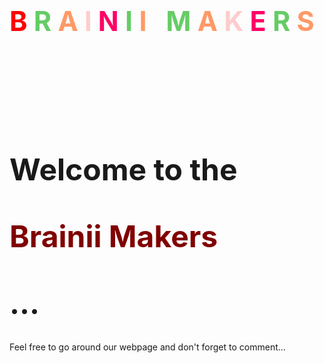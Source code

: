 <h1 style="font-size:4.5vw">
<span style="color:#FF0000">B</span>
    <span style="color:#66CC66">R</span>
    <span style="color:#FF9966">A</span>
    <span style="color:#FFCCCC">l</span>
    <span style="color:#FF0066">N</span>
    <span style="color:#66CC66">I</span>
    <span style="color:#FF9966">I</span>
    &nbsp;
    <span style="color:#66CC66">M</span>
    <span style="color:#FF9966">A</span>
    <span style="color:#FFCCCC">K</span>
    <span style="color:#FF0066">E</span>
    <span style="color:#66CC66">R</span>
    <span style="color:#FF9966">S</span></h1>

<br>
<br>
<br>
<br>
<br>
<h1 style="font-size:5vw">Welcome to the <p style ="color:maroon">Brainii Makers</p>...</h1>
<b1>Feel free to go around our webpage and don't forget to comment...